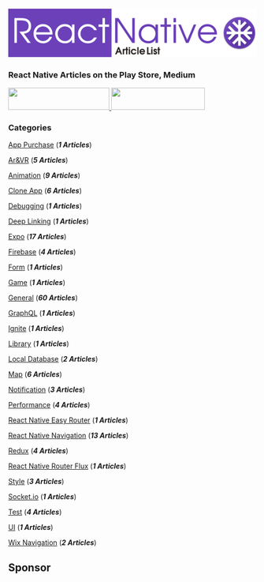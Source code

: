 ![](./resources/images/logo.png)

### React Native Articles on the Play Store, Medium
<a href="https://play.google.com/store/apps/details?id=com.reactnativearticles">
<image src="./resources/images/playstore.png" width="205" height="45">
</a>
<a href="https://medium.com/@reactnativearticles">
<image src="./resources/images/medium.png" width="190" height="45" >
</a>

### Categories

[App Purchase](./ArticleList/appPurchase.md)   (***1 Articles***)

[Ar&VR](./ArticleList/arvr.md) (***5 Articles***)

[Animation](./ArticleList/animation.md) (***9 Articles***)

[Clone App](./ArticleList/cloneApp.md) (***6 Articles***)

[Debugging](./ArticleList/debugging.md) (***1  Articles***)

[Deep Linking](./ArticleList/deepLinking.md) (***1 Articles***)

[Expo](./ArticleList/expo.md) (***17 Articles***)

[Firebase](./ArticleList/firebase.md) (***4 Articles***)

[Form](./ArticleList/form.md) (***1 Articles***)

[Game](./ArticleList/game.md) (***1 Articles***)

[General](./ArticleList/general.md) (***60 Articles***)

[GraphQL](./ArticleList/graphql.md) (***1 Articles***)

[Ignite](./ArticleList/ignite.md) (***1 Articles***)

[Library](./ArticleList/library.md) (***1 Articles***)

[Local Database](./ArticleList/localDatabase.md) (***2 Articles***)

[Map](./ArticleList/map.md) (***6 Articles***)

[Notification](./ArticleList/notification.md) (***3 Articles***)

[Performance](./ArticleList/performance.md) (***4 Articles***)

[React Native Easy Router](./ArticleList/reactNativeEasyRouter.md) (***1 Articles***)

[React Native Navigation](./ArticleList/reactNativeNavigation.md) (***13 Articles***)

[Redux](./ArticleList/redux.md) (***4  Articles***)

[React Native Router Flux](./ArticleList/reactNativeRouterFlux.md) (***1 Articles***)

[Style](./ArticleList/style.md) (***3 Articles***)

[Socket.io](./ArticleList/socketio.md) (***1 Articles***)

[Test](./ArticleList/test.md) (***4 Articles***)

[UI](./ArticleList/ui.md) (***1 Articles***)

[Wix Navigation](./ArticleList/wixNavigation.md) (***2 Articles***)

## Sponsor